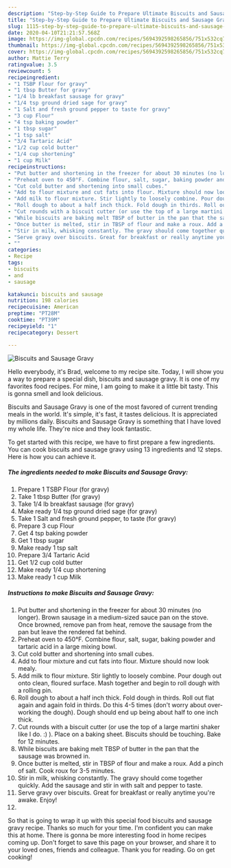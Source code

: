 ```yaml
---
description: "Step-by-Step Guide to Prepare Ultimate Biscuits and Sausage Gravy"
title: "Step-by-Step Guide to Prepare Ultimate Biscuits and Sausage Gravy"
slug: 1115-step-by-step-guide-to-prepare-ultimate-biscuits-and-sausage-gravy
date: 2020-04-10T21:21:57.568Z
image: https://img-global.cpcdn.com/recipes/5694392598265856/751x532cq70/biscuits-and-sausage-gravy-recipe-main-photo.jpg
thumbnail: https://img-global.cpcdn.com/recipes/5694392598265856/751x532cq70/biscuits-and-sausage-gravy-recipe-main-photo.jpg
cover: https://img-global.cpcdn.com/recipes/5694392598265856/751x532cq70/biscuits-and-sausage-gravy-recipe-main-photo.jpg
author: Mattie Terry
ratingvalue: 3.5
reviewcount: 5
recipeingredient:
- "1 TSBP Flour for gravy"
- "1 tbsp Butter for gravy"
- "1/4 lb breakfast sausage for gravy"
- "1/4 tsp ground dried sage for gravy"
- "1 Salt and fresh ground pepper to taste for gravy"
- "3 cup Flour"
- "4 tsp baking powder"
- "1 tbsp sugar"
- "1 tsp salt"
- "3/4 Tartaric Acid"
- "1/2 cup cold butter"
- "1/4 cup shortening"
- "1 cup Milk"
recipeinstructions:
- "Put butter and shortening in the freezer for about 30 minutes (no longer). Brown sausage in a medium-sized sauce pan on the stove. Once browned, remove pan from heat, remove the sausage from the pan but leave the rendered fat behind."
- "Preheat oven to 450°F. Combine flour, salt, sugar, baking powder and tartaric acid in a large mixing bowl."
- "Cut cold butter and shortening into small cubes."
- "Add to flour mixture and cut fats into flour. Mixture should now look mealy."
- "Add milk to flour mixture. Stir lightly to loosely combine. Pour dough out onto clean, floured surface. Mash together and begin to roll dough with a rolling pin."
- "Roll dough to about a half inch thick. Fold dough in thirds. Roll out flat again and again fold in thirds. Do this 4-5 times (don&#39;t worry about over-working the dough). Dough should end up being about half to one inch thick."
- "Cut rounds with a biscuit cutter (or use the top of a large martini shaker like I do. :) ). Place on a baking sheet. Biscuits should be touching. Bake for 12 minutes."
- "While biscuits are baking melt TBSP of butter in the pan that the sausage was browned in."
- "Once butter is melted, stir in TBSP of flour and make a roux. Add a pinch of salt. Cook roux for 3-5 minutes."
- "Stir in milk, whisking constantly. The gravy should come together quickly. Add the sausage and stir in with salt and pepper to taste."
- "Serve gravy over biscuits. Great for breakfast or really anytime you&#39;re awake. Enjoy!"
- ""
categories:
- Recipe
tags:
- biscuits
- and
- sausage

katakunci: biscuits and sausage 
nutrition: 198 calories
recipecuisine: American
preptime: "PT28M"
cooktime: "PT39M"
recipeyield: "1"
recipecategory: Dessert

---
```



![Biscuits and Sausage Gravy](https://img-global.cpcdn.com/recipes/5694392598265856/751x532cq70/biscuits-and-sausage-gravy-recipe-main-photo.jpg)

Hello everybody, it's Brad, welcome to my recipe site. Today, I will show you a way to prepare a special dish, biscuits and sausage gravy. It is one of my favorites food recipes. For mine, I am going to make it a little bit tasty. This is gonna smell and look delicious.

Biscuits and Sausage Gravy is one of the most favored of current trending meals in the world. It's simple, it's fast, it tastes delicious. It is appreciated by millions daily. Biscuits and Sausage Gravy is something that I have loved my whole life. They're nice and they look fantastic.




To get started with this recipe, we have to first prepare a few ingredients. You can cook biscuits and sausage gravy using 13 ingredients and 12 steps. Here is how you can achieve it.

<!--inarticleads1-->

##### The ingredients needed to make Biscuits and Sausage Gravy:

1. Prepare 1 TSBP Flour (for gravy)
1. Take 1 tbsp Butter (for gravy)
1. Take 1/4 lb breakfast sausage (for gravy)
1. Make ready 1/4 tsp ground dried sage (for gravy)
1. Take 1 Salt and fresh ground pepper, to taste (for gravy)
1. Prepare 3 cup Flour
1. Get 4 tsp baking powder
1. Get 1 tbsp sugar
1. Make ready 1 tsp salt
1. Prepare 3/4 Tartaric Acid
1. Get 1/2 cup cold butter
1. Make ready 1/4 cup shortening
1. Make ready 1 cup Milk




<!--inarticleads2-->

##### Instructions to make Biscuits and Sausage Gravy:

1. Put butter and shortening in the freezer for about 30 minutes (no longer). Brown sausage in a medium-sized sauce pan on the stove. Once browned, remove pan from heat, remove the sausage from the pan but leave the rendered fat behind.
1. Preheat oven to 450°F. Combine flour, salt, sugar, baking powder and tartaric acid in a large mixing bowl.
1. Cut cold butter and shortening into small cubes.
1. Add to flour mixture and cut fats into flour. Mixture should now look mealy.
1. Add milk to flour mixture. Stir lightly to loosely combine. Pour dough out onto clean, floured surface. Mash together and begin to roll dough with a rolling pin.
1. Roll dough to about a half inch thick. Fold dough in thirds. Roll out flat again and again fold in thirds. Do this 4-5 times (don&#39;t worry about over-working the dough). Dough should end up being about half to one inch thick.
1. Cut rounds with a biscuit cutter (or use the top of a large martini shaker like I do. :) ). Place on a baking sheet. Biscuits should be touching. Bake for 12 minutes.
1. While biscuits are baking melt TBSP of butter in the pan that the sausage was browned in.
1. Once butter is melted, stir in TBSP of flour and make a roux. Add a pinch of salt. Cook roux for 3-5 minutes.
1. Stir in milk, whisking constantly. The gravy should come together quickly. Add the sausage and stir in with salt and pepper to taste.
1. Serve gravy over biscuits. Great for breakfast or really anytime you&#39;re awake. Enjoy!
1. 




So that is going to wrap it up with this special food biscuits and sausage gravy recipe. Thanks so much for your time. I'm confident you can make this at home. There is gonna be more interesting food in home recipes coming up. Don't forget to save this page on your browser, and share it to your loved ones, friends and colleague. Thank you for reading. Go on get cooking!
